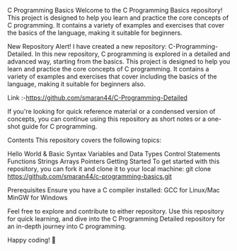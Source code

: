 C Programming Basics
Welcome to the C Programming Basics repository! This project is designed to help you learn and practice the core concepts of C programming. It contains a variety of examples and exercises that cover the basics of the language, making it suitable for beginners.

New Repository Alert!
I have created a new repository: C-Programming-Detailed.
In this new repository, C programming is explored in a detailed and advanced way, starting from the basics.
This project is designed to help you learn and practice the core concepts of C programming. It contains a variety of examples and exercises that cover including the basics of the language, making it suitable for beginners also.

Link :-https://github.com/smaran44/C-Programming-Detailed


If you're looking for quick reference material or a condensed version of concepts, you can continue using this repository as short notes or a one-shot guide for C programming.

Contents
This repository covers the following topics:

Hello World & Basic Syntax
Variables and Data Types
Control Statements
Functions
Strings
Arrays
Pointers
Getting Started
To get started with this repository, you can fork it and clone it to your local machine:
git clone https://github.com/smaran44/c-programming-basics.git

Prerequisites
Ensure you have a C compiler installed:
GCC for Linux/Mac
MinGW for Windows

Feel free to explore and contribute to either repository. Use this repository for quick learning, and dive into the C Programming Detailed repository for an in-depth journey into C programming.

Happy coding! 🎉
